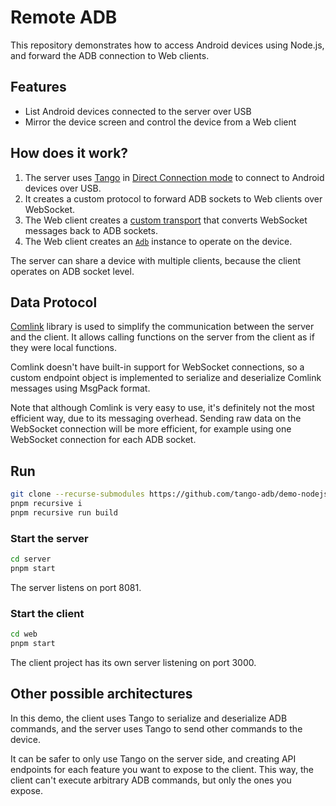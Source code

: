 # Remote ADB

This repository demonstrates how to access Android devices using Node.js, and forward the ADB connection to Web clients.

## Features

* List Android devices connected to the server over USB
* Mirror the device screen and control the device from a Web client

## How does it work?

1. The server uses [Tango](https://docs.tangoapp.dev/) in [Direct Connection mode](https://docs.tangoapp.dev/#direct-connection-transport) to connect to Android devices over USB.
2. It creates a custom protocol to forward ADB sockets to Web clients over WebSocket.
3. The Web client creates a [custom transport](https://docs.tangoapp.dev/tango/custom-transport/) that converts WebSocket messages back to ADB sockets.
4. The Web client creates an [`Adb`](https://docs.tangoapp.dev/api/) instance to operate on the device.

The server can share a device with multiple clients, because the client operates on ADB socket level.

## Data Protocol

[Comlink](https://github.com/GoogleChromeLabs/comlink) library is used to simplify the communication between the server and the client. It allows calling functions on the server from the client as if they were local functions.

Comlink doesn't have built-in support for WebSocket connections, so a custom endpoint object is implemented to serialize and deserialize Comlink messages using MsgPack format.

Note that although Comlink is very easy to use, it's definitely not the most efficient way, due to its messaging overhead. Sending raw data on the WebSocket connection will be more efficient, for example using one WebSocket connection for each ADB socket.

## Run

```bash
git clone --recurse-submodules https://github.com/tango-adb/demo-nodejs.git
pnpm recursive i
pnpm recursive run build
```

### Start the server

```bash
cd server
pnpm start
```

The server listens on port 8081.

### Start the client

```bash
cd web
pnpm start
```

The client project has its own server listening on port 3000.

## Other possible architectures

In this demo, the client uses Tango to serialize and deserialize ADB commands, and the server uses Tango to send other commands to the device.

It can be safer to only use Tango on the server side, and creating API endpoints for each feature you want to expose to the client. This way, the client can't execute arbitrary ADB commands, but only the ones you expose.
